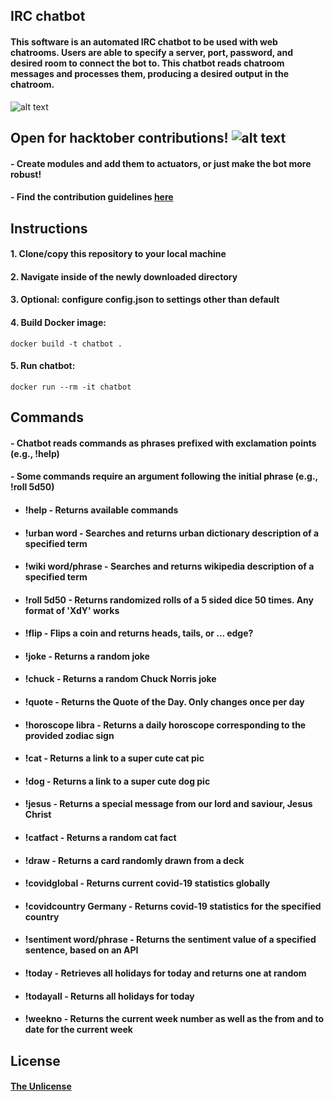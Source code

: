 ## IRC chatbot

#### This software is an automated IRC chatbot to be used with web chatrooms. Users are able to specify a server, port, password, and desired room to connect the bot to. This chatbot reads chatroom messages and processes them, producing a desired output in the chatroom.   

![alt text](https://i.imgur.com/dAwS00J.png)


## Open for hacktober contributions!       ![alt text](https://img.shields.io/github/contributors-anon/svimanet/chatbot)


#### - Create modules and add them to actuators, or just make the bot more robust!
#### - Find the contribution guidelines [here](docs/CONTRIBUTING.md)  
  

## Instructions

#### 1. Clone/copy this repository to your local machine

#### 2. Navigate inside of the newly downloaded directory

#### 3. Optional: configure config.json to settings other than default

#### 4. Build Docker image: 

```shell
docker build -t chatbot .
```
#### 5. Run chatbot:

```shell
docker run --rm -it chatbot
```

## Commands

#### - Chatbot reads commands as phrases prefixed with exclamation points (e.g., !help)
#### - Some commands require an argument following the initial phrase (e.g., !roll 5d50)
* #### **!help** - Returns available commands
* #### **!urban word** - Searches and returns urban dictionary description of a specified term
* #### **!wiki word/phrase** - Searches and returns wikipedia description of a specified term
* #### **!roll 5d50** - Returns randomized rolls of a 5 sided dice 50 times. Any format of 'XdY' works
* #### **!flip** - Flips a coin and returns heads, tails, or ... edge?
* #### **!joke** - Returns a random joke
* #### **!chuck** - Returns a random Chuck Norris joke
* #### **!quote** - Returns the Quote of the Day. Only changes once per day
* #### **!horoscope libra** - Returns a daily horoscope corresponding to the provided zodiac sign
* #### **!cat** - Returns a link to a super cute cat pic
* #### **!dog** - Returns a link to a super cute dog pic
* #### **!jesus** - Returns a special message from our lord and saviour, Jesus Christ
* #### **!catfact** - Returns a random cat fact
* #### **!draw** - Returns a card randomly drawn from a deck
* #### **!covidglobal** - Returns current covid-19 statistics globally
* #### **!covidcountry Germany** - Returns covid-19 statistics for the specified country
* #### **!sentiment word/phrase** - Returns the sentiment value of a specified sentence, based on an API
* #### **!today** - Retrieves all holidays for today and returns one at random
* #### **!todayall** - Returns all holidays for today
* #### **!weekno** - Returns the current week number as well as the from and to date for the current week

## License
#### [The Unlicense](LICENSE)
